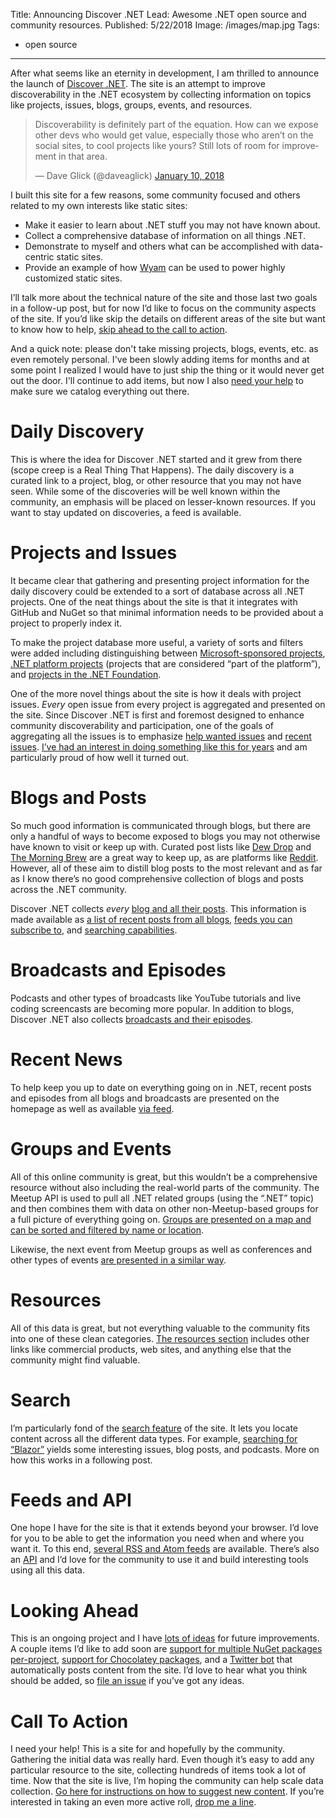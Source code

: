 Title: Announcing Discover .NET
Lead: Awesome .NET open source and community resources.
Published: 5/22/2018
Image: /images/map.jpg
Tags:
  - open source
---
After what seems like an eternity in development, I am thrilled to announce the launch of [Discover .NET](https://discoverdot.net/). The site is an attempt to improve discoverability in the .NET ecosystem by collecting information on topics like projects, issues, blogs, groups, events, and resources.

<blockquote class="twitter-tweet" data-lang="en"><p lang="en" dir="ltr">Discoverability is definitely part of the equation. How can we expose other devs who would get value, especially those who aren’t on the social sites, to cool projects like yours? Still lots of room for improvement in that area.</p>&mdash; Dave Glick (@daveaglick) <a href="https://twitter.com/daveaglick/status/950883853715025920?ref_src=twsrc%5Etfw">January 10, 2018</a></blockquote>
<script async src="https://platform.twitter.com/widgets.js" charset="utf-8"></script>

I built this site for a few reasons, some community focused and others related to my own interests like static sites:
* Make it easier to learn about .NET stuff you may not have known about.
* Collect a comprehensive database of information on all things .NET.
* Demonstrate to myself and others what can be accomplished with data-centric static sites.
* Provide an example of how [Wyam](https://wyam.io/) can be used to power highly customized static sites. 

I’ll talk more about the technical nature of the site and those last two goals in a follow-up post, but for now I’d like to focus on the community aspects of the site. If you’d like skip the details on different areas of the site but want to know how to help, [skip ahead to the call to action](#call-to-action).

And a quick note: please don't take missing projects, blogs, events, etc. as even remotely personal. I've been slowly adding items for months and at some point I realized I would have to just ship the thing or it would never get out the door. I'll continue to add items, but now I also [need your help](https://discoverdot.net/suggest/) to make sure we catalog everything out there.

# Daily Discovery

This is where the idea for Discover .NET started and it grew from there (scope creep is a Real Thing That Happens). The daily discovery is a curated link to a project, blog, or other resource that you may not have seen. While some of the discoveries will be well known within the community, an emphasis will be placed on lesser-known resources. If you want to stay updated on discoveries, a feed is available.

# Projects and Issues

It became clear that gathering and presenting project information for the daily discovery could be extended to a sort of database across all .NET projects. One of the neat things about the site is that it integrates with GitHub and NuGet so that minimal information needs to be provided about a project to properly index it.

To make the project database more useful, a variety of sorts and filters were added including distinguishing between [Microsoft-sponsored projects](https://discoverdot.net/projects/?filter-microsoft), [.NET platform projects](https://discoverdot.net/projects/?filter-netplatform) (projects that are considered “part of the platform”), and [projects in the .NET Foundation](https://discoverdot.net/projects/?filter-netfoundation).

One of the more novel things about the site is how it deals with project issues. _Every_ open issue from every project is aggregated and presented on the site. Since Discover .NET is first and foremost designed to enhance community discoverability and participation, one of the goals of aggregating all the issues is to emphasize [help wanted issues](https://discoverdot.net/issues/?tab=helpwanted) and [recent issues](https://discoverdot.net/issues). [I’ve had an interest in doing something like this for years](https://github.com/up-for-grabs/up-for-grabs.net/issues/323) and am particularly proud of how well it turned out.

# Blogs and Posts

So much good information is communicated through blogs, but there are only a handful of ways to become exposed to blogs you may not otherwise have known to visit or keep up with. Curated post lists like [Dew Drop](https://www.alvinashcraft.com/) and [The Morning Brew](http://blog.cwa.me.uk/) are a great way to keep up, as are platforms like [Reddit](https://www.reddit.com/r/csharp/). However, all of these aim to distill blog posts to the most relevant and as far as I know there’s no good comprehensive collection of blogs and posts across the .NET community.

Discover .NET collects _every_ [blog and all their posts](https://discoverdot.net/blogs). This information is made available as [a list of recent posts from all blogs](https://discoverdot.net/#recent-news), [feeds you can subscribe to](https://discoverdot.net/feeds), and [searching capabilities](https://discoverdot.net/search).

# Broadcasts and Episodes

Podcasts and other types of broadcasts like YouTube tutorials and live coding screencasts are becoming more popular. In addition to blogs, Discover .NET also collects [broadcasts and their episodes](https://discoverdot.net/broadcasts).

# Recent News

To help keep you up to date on everything going on in .NET, recent posts and episodes from all blogs and broadcasts are presented on the homepage as well as available [via feed](https://discoverdot.net/feeds).

# Groups and Events

All of this online community is great, but this wouldn’t be a comprehensive resource without also including the real-world parts of the community. The Meetup API is used to pull all .NET related groups (using the “.NET” topic) and then combines them with data on other non-Meetup-based groups for a full picture of everything going on. [Groups are presented on a map and can be sorted and filtered by name or location](https://discoverdot.net/groups).

Likewise, the next event from Meetup groups as well as conferences and other types of events [are presented in a similar way](https://discoverdot.net/events).

# Resources

All of this data is great, but not everything valuable to the community fits into one of these clean categories. [The resources section](https://discoverdot.net/resources) includes other links like commercial products, web sites, and anything else that the community might find valuable.

# Search

I’m particularly fond of the [search feature](https://discoverdot.net/search) of the site. It lets you locate content across all the different data types. For example, [searching for “Blazor”](https://discoverdot.net/search?query=Blazor) yields some interesting issues, blog posts, and podcasts. More on how this works in a following post.

# Feeds and API

One hope I have for the site is that it extends beyond your browser. I’d love for you to be able to get the information you need when and where you want it. To this end, [several RSS and Atom feeds](https://discoverdot.net/feeds) are available. There’s also an [API](https://discoverdot.net/api) and I’d love for the community to use it and build interesting tools using all this data.

# Looking Ahead

This is an ongoing project and I have [lots of ideas](https://github.com/daveaglick/discoverdotnet/issues) for future improvements. A couple items I’d like to add soon are [support for multiple NuGet packages per-project](https://github.com/daveaglick/discoverdotnet/issues/15), [support for Chocolatey packages](https://github.com/daveaglick/discoverdotnet/issues/23), and a [Twitter bot](https://github.com/daveaglick/discoverdotnet/issues/28) that automatically posts content from the site. I’d love to hear what you think should be added, so [file an issue](https://github.com/daveaglick/discoverdotnet/issues/new) if you’ve got any ideas.

# Call To Action


I need your help! This is a site for and hopefully by the community. Gathering the initial data was really hard. Even though it’s easy to add any particular resource to the site, collecting hundreds of items took a lot of time. Now that the site is live, I’m hoping the community can help scale data collection. [Go here for instructions on how to suggest new content](https://discoverdot.net/suggest/). If you’re interested in taking an even more active roll, [drop me a line](https://twitter.com/daveaglick).